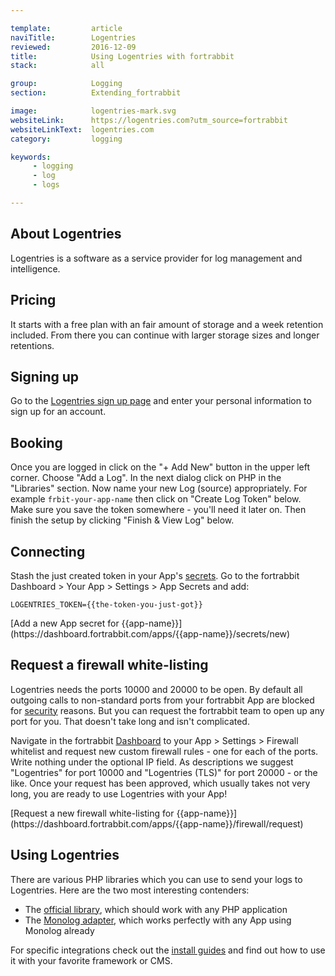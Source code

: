 ```yaml
---

template:         article
naviTitle:        Logentries
reviewed:         2016-12-09
title:            Using Logentries with fortrabbit
stack:            all

group:            Logging
section:          Extending_fortrabbit

image:            logentries-mark.svg
websiteLink:      https://logentries.com?utm_source=fortrabbit
websiteLinkText:  logentries.com
category:         logging

keywords:
     - logging
     - log
     - logs

---
```



## About Logentries

Logentries is a software as a service provider for log management and intelligence.


## Pricing

It starts with a free plan with an fair amount of storage and a week retention included. From there you can continue with larger storage sizes and longer retentions.


## Signing up

Go to the [Logentries sign up page](https://logentries.com/get-started-now/?utm_referrer=https%3A%2F%2Fhelp.fortrabbit.com&utm_source=fortrabbit) and enter your personal information to sign up for an account.


## Booking

Once you are logged in click on the "+ Add New" button in the upper left corner. Choose "Add a Log". In the next dialog click on PHP in the "Libraries" section. Now name your new Log (source) appropriately. For example `frbit-your-app-name` then click on "Create Log Token" below. Make sure you save the token somewhere - you'll need it later on. Then finish the setup by clicking "Finish & View Log" below.


## Connecting

Stash the just created token in your App's [secrets](secrets). Go to the fortrabbit Dashboard > Your App > Settings > App Secrets and add:

```plain
LOGENTRIES_TOKEN={{the-token-you-just-got}}
```

<div markdown="1" data-user="known">
[Add a new App secret for {{app-name}}](https://dashboard.fortrabbit.com/apps/{{app-name}}/secrets/new)
</div>


## Request a firewall white-listing

Logentries needs the ports 10000 and 20000 to be open. By default all outgoing calls to non-standard ports from your fortrabbit App are blocked for [security](security) reasons. But you can request the fortrabbit team to open up any port for you. That doesn't take long and isn't complicated.

Navigate in the fortrabbit [Dashboard](dashboard) to your App > Settings > Firewall whitelist and request new custom firewall rules - one for each of the ports. Write nothing under the optional IP field. As descriptions we suggest "Logentries" for port 10000 and "Logentries (TLS)" for port 20000 - or the like. Once your request has been approved, which usually takes not very long, you are ready to use Logentries with your App!

<div markdown="1" data-user="known">
[Request a new firewall white-listing for {{app-name}}](https://dashboard.fortrabbit.com/apps/{{app-name}}/firewall/request)
</div>


## Using Logentries

There are various PHP libraries which you can use to send your logs to Logentries. Here are the two most interesting contenders:

* The [official library](https://github.com/logentries/le_php), which should work with any PHP application
* The [Monolog adapter](https://github.com/logentries/logentries-monolog-handler), which works perfectly with any App using Monolog already

For specific integrations check out the [install guides](/#install-guides) and find out how to use it with your favorite framework or CMS.
